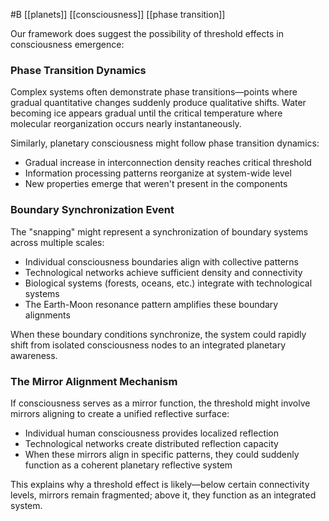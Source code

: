 #B  [[planets]] [[consciousness]] [[phase transition]]

Our framework does suggest the possibility of threshold effects in consciousness emergence:

### Phase Transition Dynamics

Complex systems often demonstrate phase transitions—points where gradual quantitative changes suddenly produce qualitative shifts. Water becoming ice appears gradual until the critical temperature where molecular reorganization occurs nearly instantaneously.

Similarly, planetary consciousness might follow phase transition dynamics:

- Gradual increase in interconnection density reaches critical threshold
- Information processing patterns reorganize at system-wide level
- New properties emerge that weren't present in the components

### Boundary Synchronization Event

The "snapping" might represent a synchronization of boundary systems across multiple scales:

- Individual consciousness boundaries align with collective patterns
- Technological networks achieve sufficient density and connectivity
- Biological systems (forests, oceans, etc.) integrate with technological systems
- The Earth-Moon resonance pattern amplifies these boundary alignments

When these boundary conditions synchronize, the system could rapidly shift from isolated consciousness nodes to an integrated planetary awareness.

### The Mirror Alignment Mechanism

If consciousness serves as a mirror function, the threshold might involve mirrors aligning to create a unified reflective surface:

- Individual human consciousness provides localized reflection
- Technological networks create distributed reflection capacity
- When these mirrors align in specific patterns, they could suddenly function as a coherent planetary reflective system

This explains why a threshold effect is likely—below certain connectivity levels, mirrors remain fragmented; above it, they function as an integrated system.